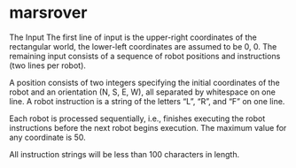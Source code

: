 # marsrover

The Input
The first line of input is the upper-right coordinates of the rectangular world, the lower-left coordinates are assumed to be 0, 0.
The remaining input consists of a sequence of robot positions and instructions (two lines per robot).

A position consists of two integers specifying the initial coordinates of the robot and an orientation (N, S, E, W), all separated by whitespace on one line. A robot instruction is a string of the letters “L”, “R”, and “F” on one line.

Each robot is processed sequentially, i.e., finishes executing the robot instructions before the next robot begins execution.
The maximum value for any coordinate is 50.

All instruction strings will be less than 100 characters in length.
